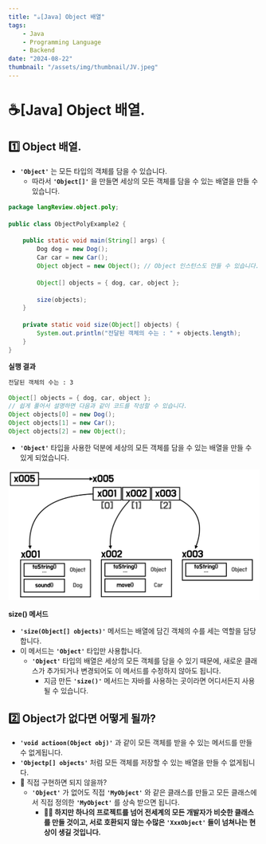 ```yaml
---
title: "☕️[Java] Object 배열"
tags:
    - Java
    - Programming Language
    - Backend
date: "2024-08-22"
thumbnail: "/assets/img/thumbnail/JV.jpeg"
---
```


# ☕️[Java] Object 배열.

## 1️⃣ Object 배열.
- **`'Object'`** 는 모든 타입의 객체를 담을 수 있습니다.
    - 따라서 **`'Object[]'`** 을 만들면 세상의 모든 객체를 담을 수 있는 배열을 만들 수 있습니다.

```java
package langReview.object.poly;

public class ObjectPolyExample2 {

    public static void main(String[] args) {
        Dog dog = new Dog();
        Car car = new Car();
        Object object = new Object(); // Object 인스턴스도 만들 수 있습니다.

        Object[] objects = { dog, car, object };

        size(objects);
    }

    private static void size(Object[] objects) {
        System.out.println("전달된 객체의 수는 : " + objects.length);
    }
}
```

**실행 결과**

```bash
전달된 객체의 수는 : 3
```

```java
Object[] objects = { dog, car, object };
// 쉽게 풀어서 설명하면 다음과 같이 코드를 작성할 수 있습니다.
Object objects[0] = new Dog();
Object objects[1] = new Car();
Object objects[2] = new Object();
```

- **`'Object'`** 타입을 사용한 덕분에 세상의 모든 객체를 담을 수 있는 배열을 만들 수 있게 되었습니다.

<img src = "https://github.com/devKobe24/images2/blob/main/Inflearn-Java-Mid/Object-Arr.png?raw=true">

**size() 메서드**
- **`'size(Object[] objects)'`** 메서드는 배열에 담긴 객체의 수를 세는 역할을 담당합니다.
- 이 메서드는 **`'Object'`** 타입만 사용합니다.
    - **`'Object'`** 타입의 배열은 세상의 모든 객체를 담을 수 있기 때문에, 새로운 클래스가 추가되거나 변경되어도 이 메서드를 수정하지 않아도 됩니다.
        - 지금 만든 **`'size()'`** 메서드는 자바를 사용하는 곳이라면 어디서든지 사용될 수 있습니다.

## 2️⃣ Object가 없다면 어떻게 될까?
- **`'void actioon(Object obj)'`** 과 같이 모든 객체를 받을 수 있는 메서드를 만들 수 없게됩니다.
- **`'Objectp[] objects'`** 처럼 모든 객체를 저장할 수 있는 배열을 만들 수 없게됩니다.
- 🤔 직접 구현하면 되지 않을까?
    - **`'Object'`** 가 없어도 직접 **`'MyObject'`** 와 같은 클래스를 만들고 모든 클래스에서 직접 정의한 **`'MyObject'`** 를 상속 받으면 됩니다.
        - **🙋‍♂️ 하지만 하나의 프로젝트를 넘어 전세계의 모든 개발자가 비슷한 클래스를 만들 것이고, 서로 호환되지 않는 수많은 `'XxxObject'` 들이 넘쳐나는 현상이 생길 것입니다.**
